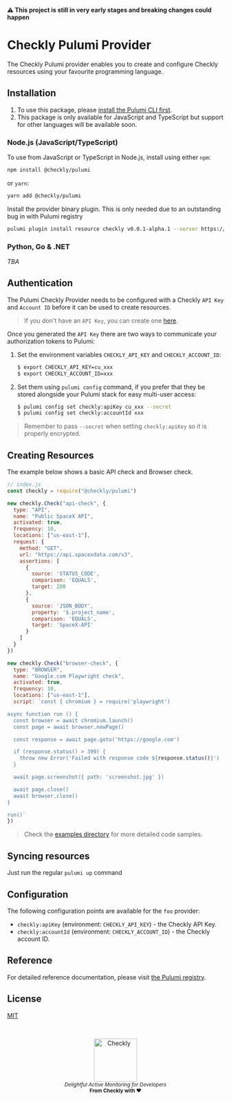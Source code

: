 **⚠️ This project is still in very early stages and breaking changes could happen**

# Checkly Pulumi Provider

The Checkly Pulumi provider enables you to create and configure Checkly resources using your favourite programming language.

## Installation

1. To use this package, please [install the Pulumi CLI first](https://www.pulumi.com/docs/get-started/install/).
2. This package is only available for JavaScript and TypeScript but support for other languages will be available soon.

### Node.js (JavaScript/TypeScript)

To use from JavaScript or TypeScript in Node.js, install using either `npm`:

```bash
npm install @checkly/pulumi
```

or `yarn`:

```bash
yarn add @checkly/pulumi
```

Install the provider binary plugin. This is only needed due to an outstanding bug in with Pulumi registry

```bash
pulumi plugin install resource checkly v0.0.1-alpha.1 --server https://github.com/checkly/pulumi-checkly/releases/download/v0.0.1-alpha.1
```

### Python, Go & .NET

*TBA*

## Authentication

The Pulumi Checkly Provider needs to be configured with a Checkly `API Key` and `Account ID` before it can be used to create resources.

> If you don't have an `API Key`, you can create one [here](https://app.checklyhq.com/settings/user/api-keys).

Once you generated the `API Key` there are two ways to communicate your authorization tokens to Pulumi:

1. Set the environment variables `CHECKLY_API_KEY` and `CHECKLY_ACCOUNT_ID`:
    ```bash
    $ export CHECKLY_API_KEY=cu_xxx
    $ export CHECKLY_ACCOUNT_ID=xxx
    ```

2. Set them using `pulumi config` command, if you prefer that they be stored alongside your Pulumi stack for easy multi-user access:
    ```bash
    $ pulumi config set checkly:apiKey cu_xxx --secret
    $ pulumi config set checkly:accountId xxx
    ```

> Remember to pass `--secret` when setting `checkly:apiKey` so it is properly encrypted.

## Creating Resources

The example below shows a basic API check and Browser check. 

```javascript
// index.js
const checkly = require("@checkly/pulumi")

new checkly.Check("api-check", {
  type: "API",
  name: "Public SpaceX API",
  activated: true,
  frequency: 10,
  locations: ["us-east-1"],
  request: {
    method: "GET",
    url: "https://api.spacexdata.com/v3",
    assertions: [
      {
        source: 'STATUS_CODE',
        comparison: 'EQUALS',
        target: 200
      },
      {
        source: 'JSON_BODY',
        property: '$.project_name',
        comparison: 'EQUALS',
        target: 'SpaceX-API'
      }
    ]
  }
})

new checkly.Check("browser-check", {
  type: "BROWSER",
  name: "Google.com Playwright check",
  activated: true,
  frequency: 10,
  locations: ["us-east-1"],
  script: `const { chromium } = require('playwright')

async function run () {
  const browser = await chromium.launch()
  const page = await browser.newPage()

  const response = await page.goto('https://google.com')

  if (response.status() > 399) {
    throw new Error('Failed with response code ${response.status()}')
  }

  await page.screenshot({ path: 'screenshot.jpg' })

  await page.close()
  await browser.close()
}

run()`
})
```

> Check the [examples directory](https://github.com/checkly/pulumi-checkly/tree/main/examples) for more detailed code samples.

## Syncing resources

Just run the regular `pulumi up` command 


## Configuration

The following configuration points are available for the `foo` provider:

- `checkly:apiKey` (environment: `CHECKLY_API_KEY`) - the Checkly API Key.
- `checkly:accountId` (environment: `CHECKLY_ACCOUNT_ID`) - the Checkly account ID.

## Reference

For detailed reference documentation, please visit [the Pulumi registry](https://www.pulumi.com/registry/packages/checkly/api-docs/).

## License

[MIT](https://github.com/checkly/pulumi-checkly/blob/main/LICENSE)

<br>


<p align="center">
  <a href="https://checklyhq.com?utm_source=github&utm_medium=sponsor-logo-github&utm_campaign=pulumi-checkly" target="_blank">
  <img width="100px" src="https://www.checklyhq.com/images/text_racoon_logo.svg" alt="Checkly" />
  </a>
  <br />
  <i><sub>Delightful Active Monitoring for Developers</sub></i>
  <br>
  <b><sub>From Checkly with ♥️</sub></b>
<p>
